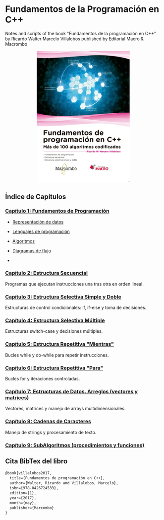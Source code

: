 # Fundamentos de la Programación en C++

Notes and scripts of the book "Fundamentos de la programación en C++" by Ricardo Walter Marcelo Villalobos published by Editorial Macro & Macrombo

<div align="center">
  <img src="./img/Cover_Book.png" alt="Cover" width="300" height="auto">
</div>

## Índice de Capítulos

### [Capítulo 1: Fundamentos de Programación](./Capítulos/Capítulo_1_Fundamentos-de-programación)

- [Representación de datos](./Capítulos/Capítulo_1_Fundamentos-de-programación/1-Representación_de_datos.md)

- [Lenguajes de programación](./Capítulos/Capítulo_1_Fundamentos-de-programación/2-Lenguajes_de_programación.md)

- [Algoritmos](./Capítulos/Capítulo_1_Fundamentos-de-programación/3-Algoritmos.md)

- [Diagramas de flujo](./Capítulos/Capítulo_1_Fundamentos-de-programación/4-Diagramas_de_flujo.md)

- []()

### [Capítulo 2: Estructura Secuencial](./Capítulos/Capítulo_2_Estructura-secuencial)
Programas que ejecutan instrucciones una tras otra en orden lineal.

### [Capítulo 3: Estructura Selectiva Simple y Doble](./Capítulos/Capítulo_3_Estrucutra-selectiva-simple-y-doble)
Estructuras de control condicionales: if, if-else y toma de decisiones.

### [Capítulo 4: Estructura Selectiva Múltiple](./Capítulos/Capítulo_4_Estructura-selectiva-múltiple)
Estructuras switch-case y decisiones múltiples.

### [Capítulo 5: Estructura Repetitiva "Mientras"](./Capítulos/Capítulo_5_Estructura-repetitiva-<Mientras>)
Bucles while y do-while para repetir instrucciones.

### [Capítulo 6: Estructura Repetitiva "Para"](./Capítulos/Capítulo_6_Estructura-repetitiva-<Para>)
Bucles for y iteraciones controladas.

### [Capítulo 7: Estructuras de Datos. Arreglos (vectores y matrices)](./Capítulos/Capítulo_7_Estructuras-de-datos-Arreglos-(vectores-y-matrices))
Vectores, matrices y manejo de arrays multidimensionales.

### [Capítulo 8: Cadenas de Caracteres](./Capítulos/Capítulo_8_Cadenas-de-caracteres)
Manejo de strings y procesamiento de texto.

### [Capítulo 9: SubAlgoritmos (procedimientos y funciones)](./Capítulos/Capítulo_9_SubAlgoritmos-(procedimientos-y-funciones))


## Cita BibTex del libro

```
@book{villalobos2017,
  title={Fundamentos de programación en C++},
  author={Walter, Ricardo and Villalobos, Marcelo},
  isbn={978-8426724533},
  edition={1},
  year={2017},
  month={may},
  publisher={Marcombo}
}
```